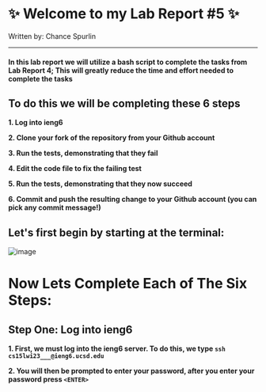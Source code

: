 # **✨ Welcome to my Lab Report #5 ✨** 

Written by: Chance Spurlin

------------------------------------

#### **In this lab report we will utilize a bash script to complete the tasks from Lab Report 4; This will greatly reduce the time and effort needed to complete the tasks**

## To do this we will be completing these **6 steps**

**1. Log into ieng6**

**2. Clone your fork of the repository from your Github account**

**3. Run the tests, demonstrating that they fail**

**4. Edit the code file to fix the failing test**

**5. Run the tests, demonstrating that they now succeed**

**6. Commit and push the resulting change to your Github account (you can pick any commit message!)**







## Let's first begin by starting at the terminal:

![image](https://user-images.githubusercontent.com/122570751/223589550-918f6b24-0351-4dee-b693-dfa0c59759af.png)

# Now Lets Complete Each of The Six Steps:

## Step One: Log into ieng6

**1. First, we must log into the ieng6 server. To do this, we type `ssh cs15lwi23___@ieng6.ucsd.edu`**

**2. You will then be prompted to enter your password, after you enter your password press `<ENTER>`**
